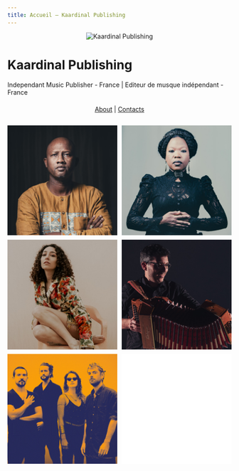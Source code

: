 ```yaml
---
title: Accueil — Kaardinal Publishing
---
```


<!-- Logo centré -->
<p style="text-align:center;">
  <img src="assets/logo.png" alt="Kaardinal Publishing" style="max-width:200px;">
</p>

# Kaardinal Publishing

Independant Music Publisher - France | Editeur de musque indépendant - France

<p style="text-align:center; margin: 1.5em;">
  <a href="about.md">About</a> |
  <a href="contacts.md">Contacts</a>
</p>

<!-- Galerie 2×5 -->
<div class="gallery">
  <!-- Ligne 1 -->
  <a href="artist1.md"><img src="assets/images/ablaye-cissoko.jpg" alt="Ablaye Cissoko"></a>
  <a href="artist2.md"><img src="assets/images/moonlight-benjamin.jpg" alt="Moonlight Benjamin"></a>
  <!-- Ligne 2 -->
  <a href="artist3.md"><img src="assets/images/selin-sumbultepe.jpg" alt="Selin Sümbültepe"></a>
  <a href="artist4.md"><img src="assets/images/cyrille-brotto.jpg" alt="Cyrille Brotto"></a>
  <!-- Ligne 3 -->
  <a href="artist5.md"><img src="assets/images/lorke-lorke.jpg" alt="Lorkê Lorkê"></a>
  <a href="artist6.md"><img src="assets/images/vide.jpg" alt=""></a>  
</div>

<style>
.gallery {
  display: grid;
  grid-template-columns: 1fr 1fr;
  gap: 10px;
  margin: 2em 0;
}
.gallery img {
  width: 100%;
  height: auto;
  display: block;
}
</style>
